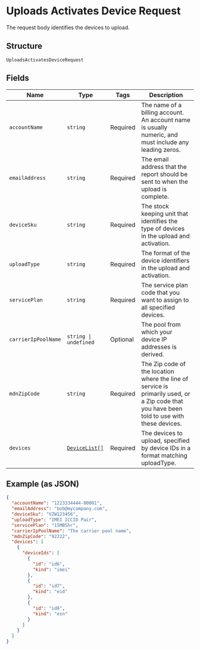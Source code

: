 
# Uploads Activates Device Request

The request body identifies the devices to upload.

## Structure

`UploadsActivatesDeviceRequest`

## Fields

| Name | Type | Tags | Description |
|  --- | --- | --- | --- |
| `accountName` | `string` | Required | The name of a billing account. An account name is usually numeric, and must include any leading zeros. |
| `emailAddress` | `string` | Required | The email address that the report should be sent to when the upload is complete. |
| `deviceSku` | `string` | Required | The stock keeping unit that identifies the type of devices in the upload and activation. |
| `uploadType` | `string` | Required | The format of the device identifiers in the upload and activation. |
| `servicePlan` | `string` | Required | The service plan code that you want to assign to all specified devices. |
| `carrierIpPoolName` | `string \| undefined` | Optional | The pool from which your device IP addresses is derived. |
| `mdnZipCode` | `string` | Required | The Zip code of the location where the line of service is primarily used, or a Zip code that you have been told to use with these devices. |
| `devices` | [`DeviceList[]`](../../doc/models/device-list.md) | Required | The devices to upload, specified by device IDs in a format matching uploadType. |

## Example (as JSON)

```json
{
  "accountName": "1223334444-00001",
  "emailAddress": "bob@mycompany.com",
  "deviceSku": "VZW123456",
  "uploadType": "IMEI ICCID Pair",
  "servicePlan": "15MBShr",
  "carrierIpPoolName": "The carrier pool name",
  "mdnZipCode": "92222",
  "devices": [
    {
      "deviceIds": [
        {
          "id": "id6",
          "kind": "imei"
        },
        {
          "id": "id7",
          "kind": "eid"
        },
        {
          "id": "id8",
          "kind": "esn"
        }
      ]
    }
  ]
}
```

